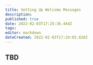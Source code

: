 ```yaml
---
title: Setting Up Welcome Messages
description: 
published: true
date: 2022-02-03T17:25:36.444Z
tags: 
editor: markdown
dateCreated: 2022-02-03T17:24:03.828Z
---
```


## TBD